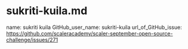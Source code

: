 # sukriti-kuila.md

name: sukriti kuila
GitHub_user_name: sukriti-kuila
url_of_GitHub_issue: <https://github.com/scaleracademy/scaler-september-open-source-challenge/issues/271>
